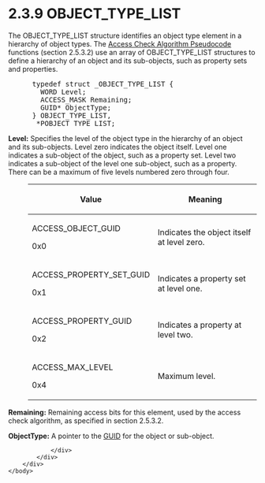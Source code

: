 <html dir="LTR" xmlns:mshelp="http://msdn.microsoft.com/mshelp" xmlns:ddue="http://ddue.schemas.microsoft.com/authoring/2003/5" xmlns:xlink="http://www.w3.org/1999/xlink" xmlns:tool="http://www.microsoft.com/tooltip">
    <head>
        <meta http-equiv="Content-Type" content="text/html; CHARSET=utf-8"></meta>
        <meta name="save" content="history"></meta>
        <title>2.3.9 OBJECT_TYPE_LIST</title>
        <xml>
            <mshelp:toctitle title="2.3.9 OBJECT_TYPE_LIST"></mshelp:toctitle>
            <mshelp:rltitle title="[MS-DTYP]: OBJECT_TYPE_LIST"></mshelp:rltitle>
            <mshelp:keyword index="A" term="6f04f1f2-d070-4f70-aae7-5f98ed63e1ba"></mshelp:keyword>
            <mshelp:attr name="DCSext.ContentType" value="open specification"></mshelp:attr>
            <mshelp:attr name="AssetID" value="6f04f1f2-d070-4f70-aae7-5f98ed63e1ba"></mshelp:attr>
            <mshelp:attr name="TopicType" value="kbRef"></mshelp:attr>
            <mshelp:attr name="DCSext.Title" value="[MS-DTYP]: OBJECT_TYPE_LIST" />
        </xml>
    </head>
    <body>
        <div id="header">
            <h1 class="heading">2.3.9 OBJECT_TYPE_LIST</h1>
        </div>
        <div id="mainSection">
            <div id="mainBody">
                <div id="allHistory" class="saveHistory"></div>
                <div id="sectionSection0" class="section" name="collapseableSection">
                    

<p>The OBJECT_TYPE_LIST structure identifies an object type
element in a hierarchy of object types. The <a href="4f1bbcbb-814a-4c70-a11e-2a5b8779a6f9.md">Access Check Algorithm
Pseudocode</a> functions (section 2.5.3.2) use an array of OBJECT_TYPE_LIST
structures to define a hierarchy of an object and its sub-objects, such as
property sets and properties.</p>

<dl>
<dd>
<div><pre> typedef struct _OBJECT_TYPE_LIST {
   WORD Level;
   ACCESS_MASK Remaining;
   GUID* ObjectType;
 } OBJECT_TYPE_LIST,
  *POBJECT_TYPE_LIST;
</pre></div>
</dd></dl>

<p><b>Level:</b>  Specifies the level of the
object type in the hierarchy of an object and its sub-objects. Level zero
indicates the object itself. Level one indicates a sub-object of the object,
such as a property set. Level two indicates a sub-object of the level one
sub-object, such as a property. There can be a maximum of five levels numbered
zero through four.</p>

<dl>
<dd>
<table>
 <thead>
  <tr>
   <th>
   <p>Value</p>
   </th>
   <th>
   <p>Meaning</p>
   </th>
  </tr>
 </thead>
 <tr>
  <td>
  <p>ACCESS_OBJECT_GUID</p>
  <p>0x0</p>
  </td>
  <td>
  <p>Indicates the object itself at level zero.</p>
  </td>
 </tr>
 <tr>
  <td>
  <p>ACCESS_PROPERTY_SET_GUID</p>
  <p>0x1</p>
  </td>
  <td>
  <p>Indicates a property set at level one.</p>
  </td>
 </tr>
 <tr>
  <td>
  <p>ACCESS_PROPERTY_GUID</p>
  <p>0x2</p>
  </td>
  <td>
  <p>Indicates a property at level two.</p>
  </td>
 </tr>
 <tr>
  <td>
  <p>ACCESS_MAX_LEVEL</p>
  <p>0x4</p>
  </td>
  <td>
  <p>Maximum level.</p>
  </td>
 </tr>
</table>
</dd></dl>

<p><b>Remaining:</b>  Remaining access bits
for this element, used by the access check algorithm, as specified in section
2.5.3.2.</p>

<p><b>ObjectType:</b>  A pointer to the <a href="49e490b8-f972-45d6-a3a4-99f924998d97.md">GUID</a> for the object or
sub-object.</p>


                </div>
            </div>
        </div>
    </body>
</html>